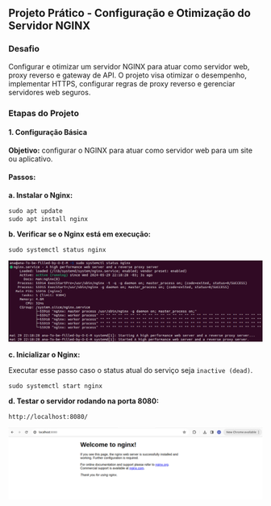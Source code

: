 ## Projeto Prático - Configuração e Otimização do Servidor NGINX

### Desafio

Configurar e otimizar um servidor NGINX para atuar como servidor web, proxy reverso e gateway de API. O projeto visa otimizar o desempenho, implementar HTTPS, configurar regras de proxy reverso e gerenciar servidores web seguros.

### Etapas do Projeto

#### 1. Configuração Básica

**Objetivo:** configurar o NGINX para atuar como servidor web para um site ou aplicativo.

#### Passos:

**a. Instalar o Nginx:**

```
sudo apt update
sudo apt install nginx
```

**b. Verificar se o Nginx está em execução:**

```
sudo systemctl status nginx
```

<img src="/images/status.png"> <br>

**c. Inicializar o Nginx:**

Executar esse passo caso o status atual do serviço seja `inactive (dead)`.

```
sudo systemctl start nginx
```

**d. Testar o servidor rodando na porta 8080:**

```
http://localhost:8080/
```

<img src="/images/welcome.png">